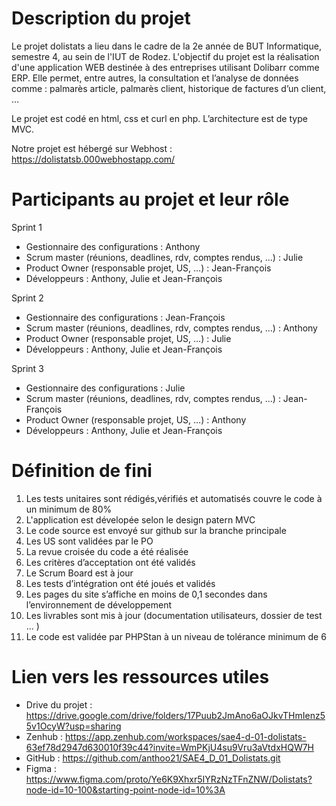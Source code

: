 # Description du projet
Le projet dolistats a lieu dans le cadre de la 2e année de BUT Informatique, semestre 4, au sein de l'IUT de Rodez.
L'objectif du projet est la réalisation d'une application WEB destinée à des entreprises utilisant Dolibarr comme ERP. Elle permet, entre autres, la consultation et l’analyse de données comme : palmarès article, palmarès client, historique de factures d’un client, …

Le projet est codé en html, css et curl en php. L’architecture est de type MVC.

Notre projet est hébergé sur Webhost : https://dolistatsb.000webhostapp.com/

# Participants au projet et leur rôle
Sprint 1
- Gestionnaire des configurations : Anthony
- Scrum master (réunions, deadlines, rdv, comptes rendus, …) : Julie
- Product Owner (responsable projet, US, …) : Jean-François
- Développeurs : Anthony, Julie et Jean-François

Sprint 2
- Gestionnaire des configurations : Jean-François
- Scrum master (réunions, deadlines, rdv, comptes rendus, …) : Anthony
- Product Owner (responsable projet, US, …) : Julie
- Développeurs : Anthony, Julie et Jean-François

Sprint 3
- Gestionnaire des configurations : Julie
- Scrum master (réunions, deadlines, rdv, comptes rendus, …) : Jean-François
- Product Owner (responsable projet, US, …) : Anthony
- Développeurs : Anthony, Julie et Jean-François


# Définition de fini

1. Les tests unitaires sont rédigés,vérifiés et automatisés couvre le code à un minimum de 80%
2. L'application est dévelopée selon le design patern MVC
3. Le code source est envoyé sur github sur la branche principale
4. Les US sont validées par le PO
5. La revue croisée du code a été réalisée
6. Les critères d’acceptation ont été validés
7. Le Scrum Board est à jour
8. Les tests d’intégration ont été joués et validés
9. Les pages du site s’affiche en moins de 0,1 secondes dans l’environnement de développement
10. Les livrables sont mis à jour (documentation utilisateurs, dossier de test ... )
11. Le code est validée par PHPStan à un niveau de tolérance minimum de 6

# Lien vers les ressources utiles
- Drive du projet : https://drive.google.com/drive/folders/17Puub2JmAno6aOJkvTHmIenz55v1OcyW?usp=sharing
- Zenhub : https://app.zenhub.com/workspaces/sae4-d-01-dolistats-63ef78d2947d630010f39c44?invite=WmPKjU4su9Vru3aVtdxHQW7H
- GitHub : https://github.com/anthoo21/SAE4_D_01_Dolistats.git
- Figma : https://www.figma.com/proto/Ye6K9Xhxr5IYRzNzTFnZNW/Dolistats?node-id=10-100&starting-point-node-id=10%3A
